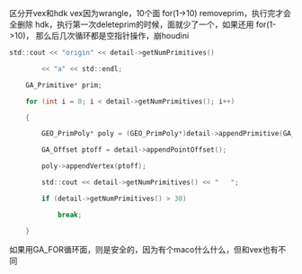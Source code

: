 区分开vex和hdk
vex因为wrangle，10个面 for(1->10) removeprim，执行完才会全删除
hdk，执行第一次deleteprim的时候，面就少了一个，如果还用 for(1->10)，
那么后几次循环都是空指针操作，崩houdini




```c
std::cout << "origin" << detail->getNumPrimitives()

        << "a" << std::endl;

    GA_Primitive* prim;

    for (int i = 0; i < detail->getNumPrimitives(); i++)

    {

        GEO_PrimPoly* poly = (GEO_PrimPoly*)detail->appendPrimitive(GA_PRIMPOLY);

        GA_Offset ptoff = detail->appendPointOffset();

        poly->appendVertex(ptoff);

        std::cout << detail->getNumPrimitives() << "   ";

        if (detail->getNumPrimitives() > 30)

            break;

    }
```

如果用GA_FOR循环面，则是安全的，因为有个maco什么什么，但和vex也有不同